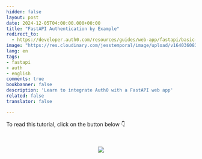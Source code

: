 ```yaml
---
hidden: false
layout: post
date: 2024-12-05T04:00:00.000+00:00
title: "FastAPI Authentication by Example"
redirect_to:
  - https://developer.auth0.com/resources/guides/web-app/fastapi/basic-authentication
image: "https://res.cloudinary.com/jesstemporal/image/upload/v1640360836/covers/tutorial_gfgm5n.png"
lang: en
tags:
- fastapi
- auth
- english
comments: true
bookbanner: false
description: 'Learn to integrate Auth0 with a FastAPI web app'
related: false
translator: false

---
```


To read this tutorial, click on the button below 👇

<br> <center> <a href="https://developer.auth0.com/resources/guides/web-app/fastapi/basic-authentication"> <img src="/images/keep_reading.png"/> </a> </center>
